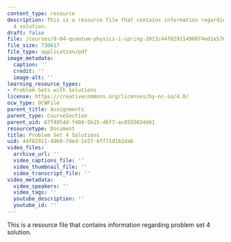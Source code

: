 ```yaml
---
content_type: resource
description: This is a resource file that contains information regarding problem set
  4 solution.
draft: false
file: /courses/8-04-quantum-physics-i-spring-2013/44f82911496074ed1e576ff71d181da6_MIT8_04S13_ps4_sol.pdf
file_size: 730617
file_type: application/pdf
image_metadata:
  caption: ''
  credit: ''
  image-alt: ''
learning_resource_types:
- Problem Sets with Solutions
license: https://creativecommons.org/licenses/by-nc-sa/4.0/
ocw_type: OCWFile
parent_title: Assignments
parent_type: CourseSection
parent_uid: 67f4854d-f404-5b15-d6f7-ac855583dd41
resourcetype: Document
title: Problem Set 4 Solutions
uid: 44f82911-4960-74ed-1e57-6ff71d181da6
video_files:
  archive_url: ''
  video_captions_file: ''
  video_thumbnail_file: ''
  video_transcript_file: ''
video_metadata:
  video_speakers: ''
  video_tags: ''
  youtube_description: ''
  youtube_id: ''
---
```

This is a resource file that contains information regarding problem set 4 solution.